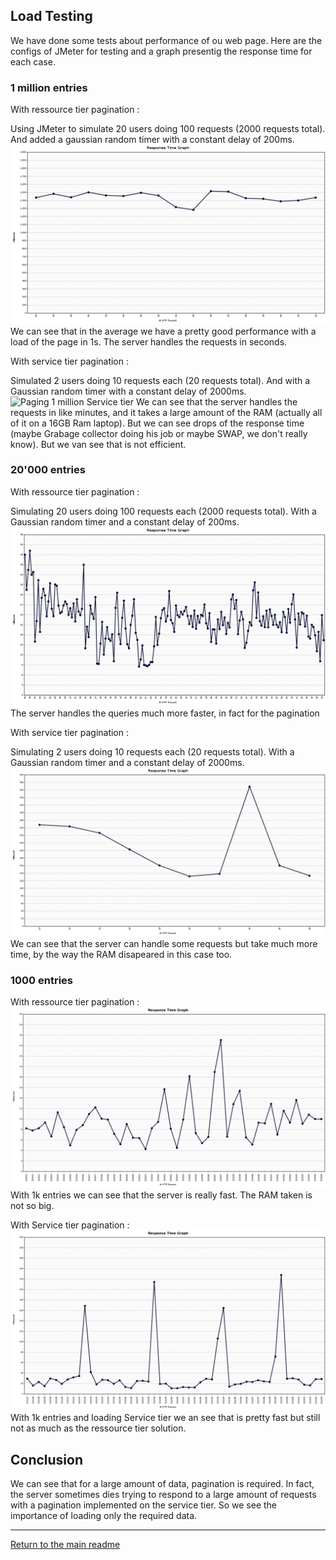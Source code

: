 ## Load Testing

We have done some tests about performance of ou web page. Here are the configs of JMeter for testing and a graph presentig the response time for each case.

### 1 million entries

With ressource tier pagination :

Using JMeter to simulate 20 users doing 100 requests (2000 requests total). And added a gaussian random timer with a constant delay of 200ms. 
![Paging 1million ressource tier](assets/responseTimePaging.png)
We can see that in the average we have a pretty good performance with a load of the page in 1s. The server handles the requests in seconds.

With service tier pagination :

Simulated 2 users doing 10 requests each (20 requests total). And with a Gaussian random timer with a constant delay of 2000ms.
![Paging 1 million Service tier](assets/responseTimeDisabledPaging.ong)
We can see that the server handles the requests in like minutes, and it takes a large amount of the RAM (actually all of it on a 16GB Ram laptop). But we can see drops of the response time (maybe Grabage collector doing his job or maybe SWAP, we don't really know). But we van see that is not efficient.

### 20'000 entries

With ressource tier pagination :

Simulating 20 users doing 100 requests each (2000 requests total). With a Gaussian random timer and a constant delay of 200ms.
![Paging 20000 Ressource tier](assets/responseTimePaging_20k.png)
The server handles the queries much more faster, in fact for the pagination 

With service tier pagination :

Simulating 2 users doing 10 requests each (20 requests total). With a Gaussian random timer and a constant delay of 2000ms.
![Paging 20000 Service tier](assets/responseTimeDisabledPaging_20k.png)
We can see that the server can handle some requests but take much more time, by the way the RAM disapeared in this case too.

### 1000 entries

With ressource tier pagination :
![Paging 1000 Ressource tier](assets/ResponseTimePaging_1k.png)
With 1k entries we can see that the server is really fast. The RAM taken is not so big.

With Service tier pagination :
![Paging 1000 Service Tier](assets/ResponseTimeDisabledPaging_1k.png)
With 1k entries and loading Service tier we an see that is pretty fast but still not as much as the ressource tier solution.

## Conclusion
We can see that for a large amount of data, pagination is required. In fact, the server sometimes dies trying to respond to a large amount of requests with a pagination implemented on the service tier. So we see the importance of loading only the required data.


---
[Return to the main readme](https://github.com/capito27/Teaching-HEIGVD-AMT-2019-Project-One/blob/master/README.md)
